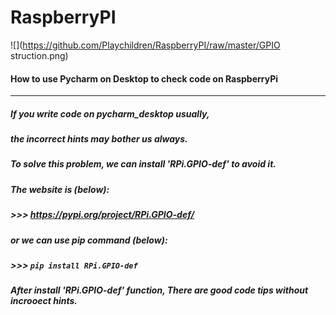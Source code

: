 # RaspberryPI

![](https://github.com/Playchildren/RaspberryPI/raw/master/GPIO struction.png)

#### How to use Pycharm on Desktop to check code on RaspberryPi
-------------------------------------------------------------------
##### If you write code on pycharm_desktop usually,
##### the incorrect hints may bother us always.
##### To solve this problem, we can install 'RPi.GPIO-def' to avoid it.
##### The website is (below):
##### >>> https://pypi.org/project/RPi.GPIO-def/
##### or we can use pip command (below):
##### >>> `pip install RPi.GPIO-def`
##### After install 'RPi.GPIO-def' function, There are good code tips without incrooect hints.
